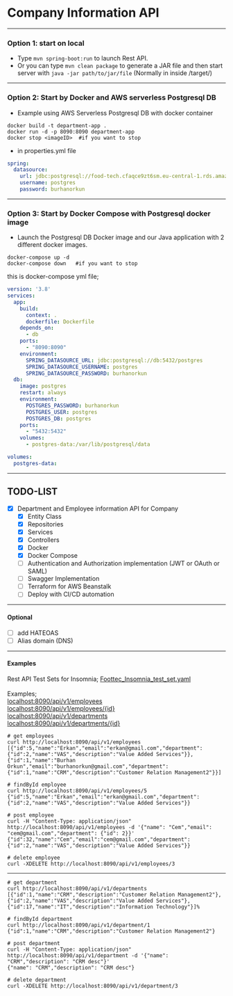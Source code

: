 # Company Information API

--- 
### Option 1: start on local
* Type  ```mvn spring-boot:run``` to launch Rest API.
* Or you can type ```mvn clean package``` to generate a JAR file and then start server with ```java -jar path/to/jar/file``` (Normally in inside /target/)

--- 
### Option 2: Start by Docker and AWS serverless Postgresql DB
* Example using AWS Serverless Postgresql DB with docker container
```shell 
docker build -t department-app .
docker run -d -p 8090:8090 department-app
docker stop <imageID>  #if you want to stop
```

* in properties.yml file 
```yml
spring:
  datasource:
    url: jdbc:postgresql://food-tech.cfaqce9zt6sm.eu-central-1.rds.amazonaws.com:5432/postgres
    username: postgres
    password: burhanorkun
```

---
### Option 3: Start by Docker Compose with Postgresql docker image
* Launch the Postgresql DB Docker image and our Java application with 2 different docker images.
```shell 
docker-compose up -d
docker-compose down   #if you want to stop
```

this is docker-compose yml file;
```yml
version: '3.8'
services:
  app:
    build:
      context: .
      dockerfile: Dockerfile
    depends_on:
      - db
    ports:
      - "8090:8090"
    environment:
      SPRING_DATASOURCE_URL: jdbc:postgresql://db:5432/postgres
      SPRING_DATASOURCE_USERNAME: postgres
      SPRING_DATASOURCE_PASSWORD: burhanorkun
  db:
    image: postgres
    restart: always
    environment:
      POSTGRES_PASSWORD: burhanorkun
      POSTGRES_USER: postgres
      POSTGRES_DB: postgres
    ports:
      - "5432:5432"
    volumes:
      - postgres-data:/var/lib/postgresql/data

volumes:
  postgres-data:
```


--- 
## TODO-LIST
*  [x] Department and Employee information API for Company
    * [x] Entity Class
    * [x] Repositories
    * [x] Services
    * [x] Controllers
    * [x] Docker
    * [x] Docker Compose
    * [ ] Authentication and Authorization implementation (JWT or OAuth or SAML)
    * [ ] Swagger Implementation
    * [ ] Terraform for AWS Beanstalk
    * [ ] Deploy with CI/CD automation

---
#### Optional
* [ ] add HATEOAS
* [ ] Alias domain (DNS)

---
#### Examples

Rest API Test Sets for Insomnia; [Foottec_Insomnia_test_set.yaml](./Foottec_Insomnia_test_set.yaml)
<br/>
<br/>
Examples; <br/>
[localhost:8090/api/v1/employees](localhost:8090/api/v1/employees)<br/>
[localhost:8090/api/v1/employees/{id}](localhost:8090/api/v1/employees/1)<br/>
[localhost:8090/api/v1/departments](localhost:8090/api/v1/departments)<br/>
[localhost:8090/api/v1/departments/{id}](localhost:8090/api/v1/departments/1)<br/>


```shell
# get employees 
curl http://localhost:8090/api/v1/employees  
[{"id":5,"name":"Erkan","email":"erkan@gmail.com","department":{"id":2,"name":"VAS","description":"Value Added Services"}},{"id":1,"name":"Burhan Orkun","email":"burhanorkun@gmail.com","department":{"id":1,"name":"CRM","description":"Customer Relation Management2"}}]  
```
```shell
# findById employee
curl http://localhost:8090/api/v1/employees/5
{"id":5,"name":"Erkan","email":"erkan@gmail.com","department":{"id":2,"name":"VAS","description":"Value Added Services"}}
```
```shell
# post employee
curl -H "Content-Type: application/json" http://localhost:8090/api/v1/employees -d '{"name": "Cem","email": "cem@gmail.com","department": {"id": 2}}'
{"id":32,"name":"Cem","email":"cem@gmail.com","department":{"id":2,"name":"VAS","description":"Value Added Services"}}
```
```shell
# delete employee 
curl -XDELETE http://localhost:8090/api/v1/employees/3
```

--- 

```shell
# get department 
curl http://localhost:8090/api/v1/departments
[{"id":1,"name":"CRM","description":"Customer Relation Management2"},{"id":2,"name":"VAS","description":"Value Added Services"},{"id":17,"name":"IT","description":"Information Technology"}]%
```
```shell
# findById department
curl http://localhost:8090/api/v1/department/1
{"id":1,"name":"CRM","description":"Customer Relation Management2"}
```
```shell
# post department
curl -H "Content-Type: application/json" http://localhost:8090/api/v1/department -d '{"name": "CRM","description": "CRM desc"}'
{"name": "CRM","description": "CRM desc"}
```
```shell
# delete department 
curl -XDELETE http://localhost:8090/api/v1/department/3
```


